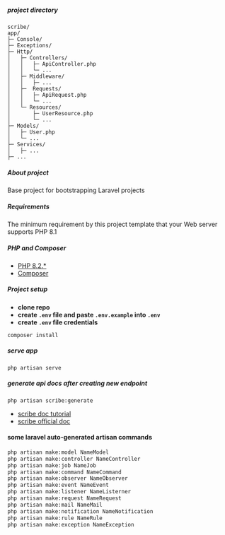 ##### project directory
```
scribe/
app/
├─ Console/
├─ Exceptions/
├─ Http/
│   ├─ Controllers/
│   │   ├─ ApiController.php
│   │   └─ ...
│   ├─ Middleware/
│   │   ├─ ...
│   ├─  Requests/
│   │   ├─ ApiRequest.php
│   │   └─ ...
│   └─ Resources/
│       ├─ UserResource.php
│       └─ ...
├─ Models/
│   ├─ User.php
│   └─ ...
├─ Services/
│   ├─ ...
├─ ...
```

##### About project
Base project for bootstrapping Laravel projects

##### Requirements
The minimum requirement by this project template that your Web server supports PHP 8.1

##### PHP and Composer
* [PHP 8.2.*](https://computingforgeeks.com/how-to-install-php-8-2-on-ubuntu/)
* [Composer](https://getcomposer.org/doc/00-intro.md#using-composer)

##### Project setup
- **clone repo**
- **create `.env` file and paste `.env.example` into `.env`**
- **create `.env` file credentials**

```
composer install
```
##### serve app
```
php artisan serve
```
##### generate api docs after creating new endpoint
```
php artisan scribe:generate
```
* [scribe doc tutorial](https://youtu.be/a3nQrBEtufw?si=XI1613_kVKR9GOsQ)
* [scribe official doc](https://scribe.knuckles.wtf/laravel/reference/config)

#### some laravel auto-generated artisan commands
```bash
php artisan make:model NameModel
php artisan make:controller NameController
php artisan make:job NameJob
php artisan make:command NameCommand
php artisan make:observer NameObserver
php artisan make:event NameEvent
php artisan make:listener NameListerner
php artisan make:request NameRequest
php artisan make:mail NameMail
php artisan make:notification NameNotification
php artisan make:rule NameRule
php artisan make:exception NameException
```
